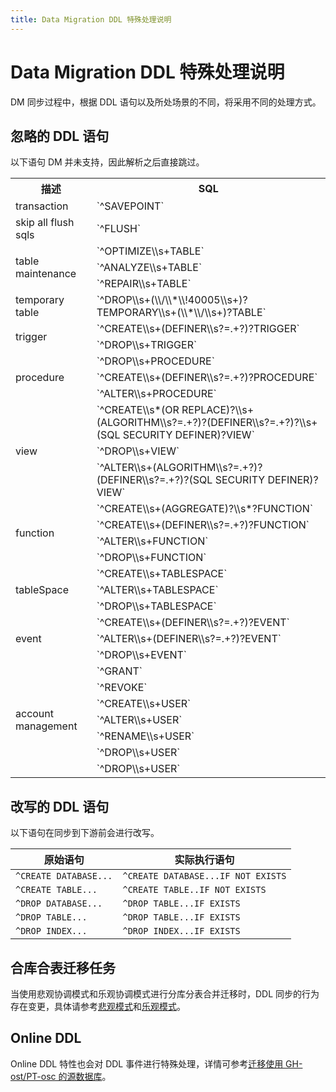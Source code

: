 ```yaml
---
title: Data Migration DDL 特殊处理说明
---
```


# Data Migration DDL 特殊处理说明

DM 同步过程中，根据 DDL 语句以及所处场景的不同，将采用不同的处理方式。

## 忽略的 DDL 语句

以下语句 DM 并未支持，因此解析之后直接跳过。

<table>
    <tr>
        <th>描述</th>
        <th>SQL</th>
    </tr>
    <tr>
        <td>transaction</td>
        <td>`^SAVEPOINT`</td>
    </tr>
    <tr>
        <td>skip all flush sqls</td>
        <td>`^FLUSH`</td>
    </tr>
    <tr>
        <td rowspan="3">table maintenance</td>
        <td>`^OPTIMIZE\\s+TABLE`</td>
    </tr>
    <tr>
        <td>`^ANALYZE\\s+TABLE`</td>
    </tr>
    <tr>
        <td>`^REPAIR\\s+TABLE`</td>
    </tr>
    <tr>
        <td>temporary table</td>
        <td>`^DROP\\s+(\\/\\*\\!40005\\s+)?TEMPORARY\\s+(\\*\\/\\s+)?TABLE`</td>
    </tr>
    <tr>
        <td rowspan="2">trigger</td>
        <td>`^CREATE\\s+(DEFINER\\s?=.+?)?TRIGGER`</td>
    </tr>
    <tr>
        <td>`^DROP\\s+TRIGGER`</td>
    </tr>
    <tr>
        <td rowspan="3">procedure</td>
        <td>`^DROP\\s+PROCEDURE`</td>
    </tr>
    <tr>
        <td>`^CREATE\\s+(DEFINER\\s?=.+?)?PROCEDURE`</td>
    </tr>
    <tr>
        <td>`^ALTER\\s+PROCEDURE`</td>
    </tr>
    <tr>
        <td rowspan="3">view</td>
        <td>`^CREATE\\s*(OR REPLACE)?\\s+(ALGORITHM\\s?=.+?)?(DEFINER\\s?=.+?)?\\s+(SQL SECURITY DEFINER)?VIEW`</td>
    </tr>
    <tr>
        <td>`^DROP\\s+VIEW`</td>
    </tr>
    <tr>
        <td>`^ALTER\\s+(ALGORITHM\\s?=.+?)?(DEFINER\\s?=.+?)?(SQL SECURITY DEFINER)?VIEW`</td>
    </tr>
    <tr>
        <td rowspan="4">function</td>
        <td>`^CREATE\\s+(AGGREGATE)?\\s*?FUNCTION`</td>
    </tr>
    <tr>
        <td>`^CREATE\\s+(DEFINER\\s?=.+?)?FUNCTION`</td>
    </tr>
    <tr>
        <td>`^ALTER\\s+FUNCTION`</td>
    </tr>
    <tr>
        <td>`^DROP\\s+FUNCTION`</td>
    </tr>
    <tr>
        <td rowspan="3">tableSpace</td>
        <td>`^CREATE\\s+TABLESPACE`</td>
    </tr>
    <tr>
        <td>`^ALTER\\s+TABLESPACE`</td>
    </tr>
    <tr>
        <td>`^DROP\\s+TABLESPACE`</td>
    </tr>
    <tr>
        <td rowspan="3">event</td>
        <td>`^CREATE\\s+(DEFINER\\s?=.+?)?EVENT`</td>
    </tr>
    <tr>
        <td>`^ALTER\\s+(DEFINER\\s?=.+?)?EVENT`</td>
    </tr>
    <tr>
        <td>`^DROP\\s+EVENT`</td>
    </tr>
    <tr>
        <td rowspan="7">account management</td>
        <td>`^GRANT`</td>
    </tr>
    <tr>
        <td>`^REVOKE`</td>
    </tr>
    <tr>
        <td>`^CREATE\\s+USER`</td>
    </tr>
    <tr>
        <td>`^ALTER\\s+USER`</td>
    </tr>
    <tr>
        <td>`^RENAME\\s+USER`</td>
    </tr>
    <tr>
        <td>`^DROP\\s+USER`</td>
    </tr>
    <tr>
        <td>`^DROP\\s+USER`</td>
    </tr>
</table>

## 改写的 DDL 语句

以下语句在同步到下游前会进行改写。

|原始语句|实际执行语句|
|-|-|
|`^CREATE DATABASE...`|`^CREATE DATABASE...IF NOT EXISTS`|
|`^CREATE TABLE...`|`^CREATE TABLE..IF NOT EXISTS`|
|`^DROP DATABASE...`|`^DROP TABLE...IF EXISTS`|
|`^DROP TABLE...`|`^DROP TABLE...IF EXISTS`|
|`^DROP INDEX...`|`^DROP INDEX...IF EXISTS`|

## 合库合表迁移任务

当使用悲观协调模式和乐观协调模式进行分库分表合并迁移时，DDL 同步的行为存在变更，具体请参考[悲观模式](/dm/feature-shard-merge-pessimistic.md)和[乐观模式](/dm/feature-shard-merge-optimistic.md)。

## Online DDL

Online DDL 特性也会对 DDL 事件进行特殊处理，详情可参考[迁移使用 GH-ost/PT-osc 的源数据库](/dm/feature-online-ddl.md)。
